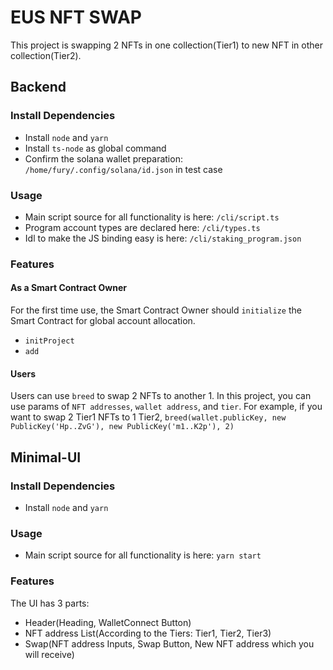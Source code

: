 # EUS NFT SWAP
This project is swapping 2 NFTs in one collection(Tier1) to new NFT in other collection(Tier2).

## Backend

### Install Dependencies
- Install `node` and `yarn`
- Install `ts-node` as global command
- Confirm the solana wallet preparation: `/home/fury/.config/solana/id.json` in test case

### Usage
- Main script source for all functionality is here: `/cli/script.ts`
- Program account types are declared here: `/cli/types.ts`
- Idl to make the JS binding easy is here: `/cli/staking_program.json`

### Features

#### As a Smart Contract Owner
For the first time use, the Smart Contract Owner should `initialize` the Smart Contract for global account allocation.
- `initProject`
- `add`
 
#### Users
Users can use `breed` to swap 2 NFTs to another 1.
In this project, you can use params of `NFT addresses`, `wallet address`, and `tier`.
For example, if you want to swap 2 Tier1 NFTs to 1 Tier2, 
`breed(wallet.publicKey, new PublicKey('Hp..ZvG'), new PublicKey('m1..K2p'), 2)`


## Minimal-UI

### Install Dependencies
- Install `node` and `yarn`

### Usage
- Main script source for all functionality is here: `yarn start`

### Features
The UI has 3 parts: 
- Header(Heading, WalletConnect Button)
- NFT address List(According to the Tiers: Tier1, Tier2, Tier3)
- Swap(NFT address Inputs, Swap Button, New NFT address which you will receive)

